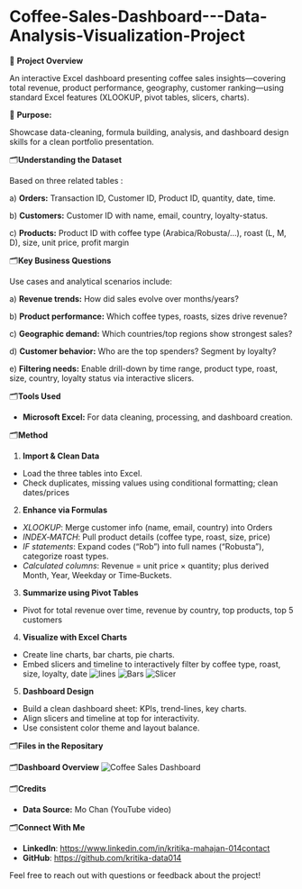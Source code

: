 # Coffee-Sales-Dashboard---Data-Analysis-Visualization-Project

🧭 **Project Overview**
   
An interactive Excel dashboard presenting coffee sales insights—covering total revenue, product performance, geography, customer ranking—using standard Excel features (XLOOKUP, pivot tables, slicers, charts).

🎯 **Purpose:** 

Showcase data-cleaning, formula building, analysis, and dashboard design skills for a clean portfolio presentation.

🗂️**Understanding the Dataset**

Based on three related tables :

a) **Orders:** Transaction ID, Customer ID, Product ID, quantity, date, time.

b) **Customers:** Customer ID with name, email, country, loyalty-status.

c) **Products:** Product ID with coffee type (Arabica/Robusta/…), roast (L, M, D), size, unit price, profit margin

🗂️**Key Business Questions**

Use cases and analytical scenarios include:

a) **Revenue trends:** How did sales evolve over months/years?

b) **Product performance:** Which coffee types, roasts, sizes drive revenue?

c) **Geographic demand:** Which countries/top regions show strongest sales?

d) **Customer behavior:** Who are the top spenders? Segment by loyalty?

e) **Filtering needs:** Enable drill-down by time range, product type, roast, size, country, loyalty status via interactive slicers.

🗂️**Tools Used**

- **Microsoft Excel:** For data cleaning, processing, and dashboard creation.

🗂️**Method**

1) **Import & Clean Data**

- Load the three tables into Excel.
- Check duplicates, missing values using conditional formatting; clean dates/prices

2) **Enhance via Formulas**

 - _XLOOKUP_: Merge customer info (name, email, country) into Orders
 - _INDEX‑MATCH_: Pull product details (coffee type, roast, size, price)
 - _IF statements_: Expand codes (“Rob”) into full names (“Robusta”), categorize roast types.
 - _Calculated columns_: Revenue = unit price × quantity; plus derived Month, Year, Weekday or Time‑Buckets.

3) **Summarize using Pivot Tables**

 - Pivot for total revenue over time, revenue by country, top products, top 5 customers

4) **Visualize with Excel Charts**

 - Create line charts, bar charts, pie charts.
 - Embed slicers and timeline to interactively filter by coffee type, roast, size, loyalty, date
   ![lines](https://github.com/user-attachments/assets/a25bda2c-2601-4673-b2c4-1fd0a06aee25)
   ![Bars](https://github.com/user-attachments/assets/08b7ad26-5ba9-4d71-93ff-e903e31f3a9d) ![Slicer](https://github.com/user-attachments/assets/78f2cff7-3d1d-47f1-a0b3-aafef73ed11a)


5) **Dashboard Design**

 - Build a clean dashboard sheet: KPIs, trend-lines, key charts.
 - Align slicers and timeline at top for interactivity.
 - Use consistent color theme and layout balance.

🗂️**Files in the Repositary**

🗂️**Dashboard Overview**
![Coffee Sales Dashboard](https://github.com/user-attachments/assets/ec48d0fc-bda4-43ef-a224-bc40792328fe)

🗂️**Credits**

 - **Data Source:** Mo Chan (YouTube video)

🗂️**Connect With Me**

- **LinkedIn**: https://www.linkedin.com/in/kritika-mahajan-014contact
- **GitHub**: https://github.com/kritika-data014

Feel free to reach out with questions or feedback about the project!






  


